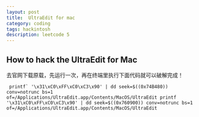 ```yaml
---
layout: post
title:  UltraEdit for mac
category: coding
tags: hackintosh
description: leetcode 5
---
```


## How to hack the UltraEdit for Mac



去官网下载原载，先运行一次，再在终端里执行下面代码就可以破解完成！

`` printf` '\x31\xC0\xFF\xC0\xC3\x90' | dd seek=$((0x74B480)) conv=notrunc bs=1 of=/Applications/UltraEdit.app/Contents/MacOS/UltraEdit
printf '\x31\xC0\xFF\xC0\xC3\x90' | dd seek=$((0x760900)) conv=notrunc bs=1 of=/Applications/UltraEdit.app/Contents/MacOS/UltraEdit``

